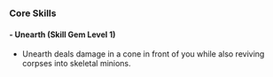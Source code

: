 ### Core Skills

#### - Unearth (Skill Gem **Level 1**)
- Unearth deals damage in a cone in front of you while also reviving corpses into skeletal minions.